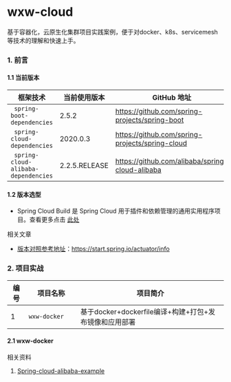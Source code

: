 # wxw-cloud
基于容器化，云原生化集群项目实践案例，便于对docker、k8s、servicemesh等技术的理解和快速上手。

### 1. 前言

#### 1.1 当前版本

| 框架技术                             | 当前使用版本  | GitHub 地址                                                |
| ------------------------------------ | ------------- | ---------------------------------------------------------- |
| ` spring-boot-dependencies`          | 2.5.2         | https://github.com/spring-projects/spring-boot             |
| ` spring-cloud-dependencies`         | 2020.0.3      | https://github.com/spring-projects/spring-cloud |
| ` spring-cloud-alibaba-dependencies` | 2.2.5.RELEASE | https://github.com/alibaba/spring-cloud-alibaba            |

#### 1.2 版本选型

- Spring Cloud Build 是 Spring Cloud 用于插件和依赖管理的通用实用程序项目。查看更多点击 [此处](https://github.com/spring-cloud/spring-cloud-build) 



相关文章

- [版本对照参考地址](https://start.spring.io/actuator/info)：https://start.spring.io/actuator/info

### 2. 项目实战

| 编号 | 项目名称              | 项目简介                                               |
| ---- | --------------------- | ------------------------------------------------------ |
| 1    | ` wxw-docker        ` | 基于docker+dockerfile编译+构建+打包+发布镜像和应用部署 |

#### 2.1 wxw-docker



相关资料

1. [Spring-cloud-alibaba-example](https://spring-cloud-alibaba-group.github.io/github-pages/hoxton/en-us/index.html#_introduction) 

